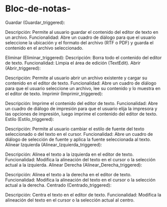 # Bloc-de-notas-
Guardar (Guardar_triggered):

Descripción: Permite al usuario guardar el contenido del editor de texto en un archivo.
Funcionalidad: Abre un cuadro de diálogo para que el usuario seleccione la ubicación y el formato del archivo (RTF o PDF) y guarda el contenido en el archivo seleccionado.

Eliminar (Eliminar_triggered):
Descripción: Borra todo el contenido del editor de texto.
Funcionalidad: Limpia el área de edición (TextEdit).
Abrir (Abrir_triggered):

Descripción: Permite al usuario abrir un archivo existente y cargar su contenido en el editor de texto.
Funcionalidad: Abre un cuadro de diálogo para que el usuario seleccione un archivo, lee su contenido y lo muestra en el editor de texto.
Imprimir (Imprimir_triggered):

Descripción: Imprime el contenido del editor de texto.
Funcionalidad: Abre un cuadro de diálogo de impresión para que el usuario elija la impresora y las opciones de impresión, luego imprime el contenido del editor de texto.
Estilo (Estilo_triggered):

Descripción: Permite al usuario cambiar el estilo de fuente del texto seleccionado o del texto en el cursor.
Funcionalidad: Abre un cuadro de diálogo de selección de fuente y aplica la fuente seleccionada al texto.
Alinear Izquierda (Alinear_Izquierda_triggered):

Descripción: Alinea el texto a la izquierda en el editor de texto.
Funcionalidad: Modifica la alineación del texto en el cursor o la selección actual a la izquierda.
Alinear Derecha (Alinear_Derecha_triggered):

Descripción: Alinea el texto a la derecha en el editor de texto.
Funcionalidad: Modifica la alineación del texto en el cursor o la selección actual a la derecha.
Centrado (Centrado_triggered):

Descripción: Centra el texto en el editor de texto.
Funcionalidad: Modifica la alineación del texto en el cursor o la selección actual al centro.
